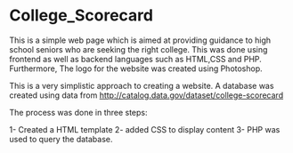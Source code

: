 # College_Scorecard
This is a simple web page which is aimed at providing guidance to high school seniors who are seeking the right college. This was done using frontend as well as backend languages such as HTML,CSS and PHP. Furthermore, The logo for the website was created using Photoshop.

This is a very simplistic approach to creating a website. A database was created using data from http://catalog.data.gov/dataset/college-scorecard

The process was done in three steps:

1- Created a HTML template
2- added CSS to display content
3- PHP was used to query the database.
